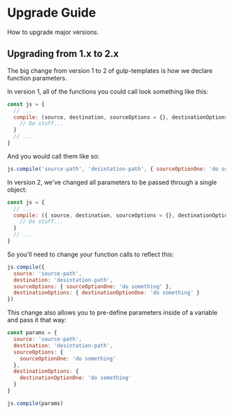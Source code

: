 # Upgrade Guide

How to upgrade major versions.

## Upgrading from 1.x to 2.x

The big change from version 1 to 2 of gulp-templates is how we declare function parameters.

In version 1, all of the functions you could call look something like this:

```jsx
const js = {
  // ...
  compile: (source, destination, sourceOptions = {}, destinationOptions = {}) => {
    // Do stuff...
  }
  // ...
}
```

And you would call them like so:

```jsx
js.compile('source-path', 'desintation-path', { sourceOptionOne: 'do something' }, { destinationOptionOne: 'do something' })
```

In version 2, we've changed all parameters to be passed through a single object:

```jsx
const js = {
  // ...
  compile: ({ source, destination, sourceOptions = {}, destinationOptions = {} }) => {
    // Do stuff...
  }
  // ...
}
```

So you'll need to change your function calls to reflect this:

```jsx
js.compile({
  source: 'source-path',
  destination: 'desintation-path',
  sourceOptions: { sourceOptionOne: 'do something' },
  destinationOptions: { destinationOptionOne: 'do something' }
})
```

This change also allows you to pre-define parameters inside of a variable and pass it that way:

```jsx
const params = {
  source: 'source-path',
  destination: 'desintation-path',
  sourceOptions: {
    sourceOptionOne: 'do something'
  },
  destinationOptions: {
    destinationOptionOne: 'do something'
  }
}

js.compile(params)
```
